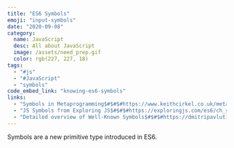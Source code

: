 ```yaml
---
title: "ES6 Symbols"
emoji: "input-symbols"
date: "2020-09-08"
category:
  name: JavaScript
  desc: All about JavaScript
  image: /assets/need_prep.gif
  color: rgb(227, 227, 18)
tags:
  - "#js"
  - "#JavaScript"
  - "symbols"
code_embed_link: "knowing-es6-symbols"
links: 
  - "Symbols in Metaprogramming$#$#$#https://www.keithcirkel.co.uk/metaprogramming-in-es6-symbols/"
  - "JS Symbols from Exploring JS$#$#$#https://exploringjs.com/es6/ch_symbols.html"
  - "Detailed overview of Well-Known Symbols$#$#$#https://dmitripavlutin.com/detailed-overview-of-well-known-symbols"
---
```

Symbols are a new primitive type introduced in ES6.
